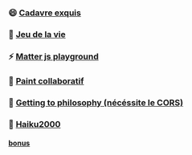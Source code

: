 <div align="center>
<img src="svg.svg">


### 😄 [Cadavre exquis](https://chill.exemple.xyz/)

### 🌱 [Jeu de la vie](http://game-of-floune.herokuapp.com/)

### ⚡ [Matter js playground](http://regarde.surge.sh)

### 🔭 [Paint collaboratif](https://megapaint.herokuapp.com/)

### 💬 [Getting to philosophy (nécéssite le CORS)](http://get-to-philosophy.surge.sh/)

### 🤔 [Haiku2000](https://haiku2000.herokuapp.com/)

#### [bonus](http://pluiedebite.surge.sh/)

</div>


